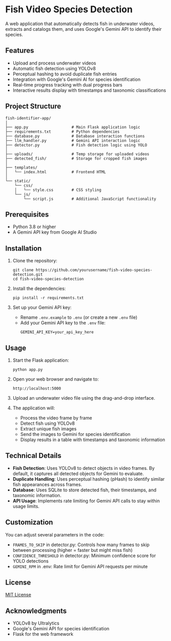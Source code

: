 # Fish Video Species Detection

A web application that automatically detects fish in underwater videos, extracts and catalogs them, and uses Google's Gemini API to identify their species.

## Features

- Upload and process underwater videos
- Automatic fish detection using YOLOv8
- Perceptual hashing to avoid duplicate fish entries
- Integration with Google's Gemini AI for species identification
- Real-time progress tracking with dual progress bars
- Interactive results display with timestamps and taxonomic classifications

## Project Structure

```
fish-identifier-app/
│
├── app.py                   # Main Flask application logic
├── requirements.txt         # Python dependencies
├── database.py              # Database interaction functions
├── llm_handler.py           # Gemini API interaction logic
├── detector.py              # Fish detection logic using YOLO
│
├── uploads/                 # Temp storage for uploaded videos
├── detected_fish/           # Storage for cropped fish images
│
├── templates/
│   └── index.html           # Frontend HTML
│
└── static/
    └── css/
    │   └── style.css        # CSS styling
    └── js/
        └── script.js        # Additional JavaScript functionality
```

## Prerequisites

- Python 3.8 or higher
- A Gemini API key from Google AI Studio

## Installation

1. Clone the repository:
   ```
   git clone https://github.com/yourusername/fish-video-species-detection.git
   cd fish-video-species-detection
   ```

2. Install the dependencies:
   ```
   pip install -r requirements.txt
   ```

3. Set up your Gemini API key:
   - Rename `.env.example` to `.env` (or create a new `.env` file)
   - Add your Gemini API key to the `.env` file:
     ```
     GEMINI_API_KEY=your_api_key_here
     ```

## Usage

1. Start the Flask application:
   ```
   python app.py
   ```

2. Open your web browser and navigate to:
   ```
   http://localhost:5000
   ```

3. Upload an underwater video file using the drag-and-drop interface.

4. The application will:
   - Process the video frame by frame
   - Detect fish using YOLOv8
   - Extract unique fish images
   - Send the images to Gemini for species identification
   - Display results in a table with timestamps and taxonomic information

## Technical Details

- **Fish Detection**: Uses YOLOv8 to detect objects in video frames. By default, it captures all detected objects for Gemini to evaluate.
- **Duplicate Handling**: Uses perceptual hashing (pHash) to identify similar fish appearances across frames.
- **Database**: Uses SQLite to store detected fish, their timestamps, and taxonomic information.
- **API Usage**: Implements rate limiting for Gemini API calls to stay within usage limits.

## Customization

You can adjust several parameters in the code:

- `FRAMES_TO_SKIP` in detector.py: Controls how many frames to skip between processing (higher = faster but might miss fish)
- `CONFIDENCE_THRESHOLD` in detector.py: Minimum confidence score for YOLO detections
- `GEMINI_RPM` in .env: Rate limit for Gemini API requests per minute

## License

[MIT License](LICENSE)

## Acknowledgments

- YOLOv8 by Ultralytics
- Google's Gemini API for species identification
- Flask for the web framework 